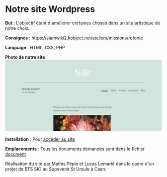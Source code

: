 # Notre site Wordpress

**But** : L'objectif étant d'améliorer certaines choses dans un site artistique de notre choix.

**Consignes** : https://slamwiki2.kobject.net/ateliers/missions/refonte

**Language** : HTML, CSS, PHP

**Photo de notre site** : ![Screenshot](document/site.png)

**Installation** : Pour [accéder au site](http://62.210.83.115:11206/wordpress/)

**Emplacements** : Tous les documents demandés sont dans le fichier [document](document/)

Réalisation du site par Mathis Pépin et Lucas Lemarié dans le cadre d'un projet de BTS SIO au Supavenir St Ursule à Caen.
